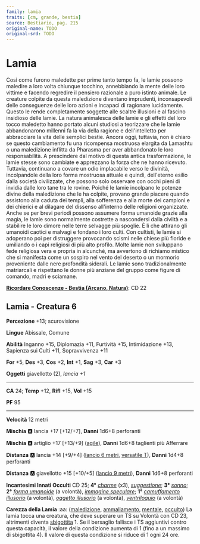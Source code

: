 ```yaml
---
family: lamia
traits: [cm, grande, bestia]
source: Bestiario, pag. 215
original-name: TODO
original-srd: TODO
---
```


# Lamia

Così come furono maledette per prime tanto tempo fa, le lamie possono maledire a loro volta chiunque tocchino, annebbiando la mente delle loro vittime e facendo regredire il pensiero razionale a puro istinto animale. Le creature colpite da questa maledizione diventano imprudenti, inconsapevoli delle conseguenze delle loro azioni e incapaci di ragionare lucidamente. Questo le rende completamente soggette alle scaltre illusioni e al fascino insidioso delle lamie. La natura animalesca delle lamie e gli effetti del loro tocco maledetto hanno portato alcuni studiosi a teorizzare che le lamie abbandonarono millenni fa la via della ragione e dell'intelletto per abbracciare la vita delle semplici bestie. Ancora oggi, tuttavia, non è chiaro se questo cambiamento fu una ricompensa mostruosa elargita da Lamashtu o una maledizione inflitta da Pharasma per aver abbandonato le loro responsabilità. A prescindere dal motivo di questa antica trasformazione, le lamie stesse sono cambiate e apprezzano la forza che ne hanno ricevuto. Tuttavia, continuano a covare un odio implacabile verso le divinità, incolpandole della loro forma mostruosa attuale e quindi, dell'eterno esilio dalla società civilizzate, che possono solo osservare con occhi pieni di invidia dalle loro tane tra le rovine. Poiché le lamie incolpano le potenze divine della maledizione che le ha colpite, provano grande piacere quando assistono alla caduta dei templi, alla sofferenza e alla morte dei campioni e dei chierici e al dilagare del dissenso all'interno delle religioni organizzate. Anche se per brevi periodi possono assumere forma umanoide grazie alla magia, le lamie sono normalmente costrette a nascondersi dalla civiltà e a stabilire le loro dimore nelle terre selvagge più spoglie. È lì che attirano gli umanoidi caotici e malvagi e fondano i loro culti. Con cultisti, le lamie si adoperano poi per distruggere provocando scismi nelle chiese più floride e umiliando o i capi religiosi di più alto profilo. Molte lamie non sviluppano fede religiosa vera e propria in alcunché, ma avvertono di richiamo mistico che si manifesta come un sospiro nel vento del deserto o un mormorio proveniente dalle nere profondità siderali. Le lamie sono tradizionalmente matriarcali e rispettano le donne più anziane del gruppo come figure di comando, madri e sciamane.

**[Ricordare Conoscenze - Bestia (Arcano, Natura)](/azioni/ricordare-conoscenze)**: CD 22

## Lamia - Creatura 6

**Percezione** +13; scurovisione

**Lingue** Abissale, Comune

**Abilità** Inganno +15, Diplomazia +11, Furtività +15, Intimidazione +13, Sapienza sui Culti +11, Sopravvivenza +11

**For** +5, **Des** +3, **Cos** +2, **Int** +1, **Sag** +3, **Car** +3

**Oggetti** giavellotto (2), *lancia +1*

***

**CA** 24; **Temp** +12, **Rifl** +15, **Vol** +15

**PF** 95

***

**Velocità** 12 metri

**Mischia** :a: lancia +17 \[+12/+7], **Danni** 1d6+8 perforanti

**Mischia** :a: artiglio +17 \[+13/+9] ([agile](/tratti/agile)), **Danni** 1d6+8 taglienti più Afferrare

**Distanza** :a: lancia +14 \[+9/+4] ([lancio 6 metri](/tratti/lancio), [versatile T](/tratti/versatile)), **Danni** 1d4+8 perforanti

**Distanza** :a: giavellotto +15 \[+10/+5] ([lancio 9 metri](/tratti/lancio)), **Danni** 1d6+8 perforanti

**Incantesimi Innati Occulti** CD 25; **4°** *[charme](/incantesimi/charme)* (x3), *[suggestione](/incantesimi/suggestione)*; **3°** *[sonno](/incantesimi/sonno)*; **2°** *[forma umanoide](/incantesimi/forma-umanoide)* (a volontà), *[immagine speculare](/incantesimi/immagine-speculare)*; **1°** *[camuffamento illusorio](/incantesimi/camuffamento-illusorio)* (a volontà), *[oggetto illusorio](/incantesimi/oggetto-illusorio)* (a volontà), *[ventriloquio](/incantesimi/ventriloquio)* (a volontà)

**Carezza della Lamia** :aa:  ([maledizione](/tratti/maledizione), [ammaliamento](/tratti/ammaliamento), [mentale](/tratti/mentale), [occulto](/tratti/occulto)) La lamia tocca una creatura, che deve superare un TS su Volontà con CD 23, altrimenti diventa [sbigottita](/condizioni/sbigottito) 1. Se il bersaglio fallisce i TS aggiuntivi contro questa capacità, il valore della condizione aumenta di 1 (fino a un massimo di sbigottita 4). Il valore di questa condizione si riduce di 1 ogni 24 ore.
